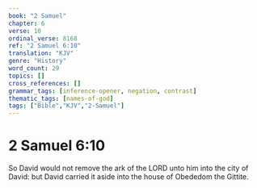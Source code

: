 ```yaml
---
book: "2 Samuel"
chapter: 6
verse: 10
ordinal_verse: 8168
ref: "2 Samuel 6:10"
translation: "KJV"
genre: "History"
word_count: 29
topics: []
cross_references: []
grammar_tags: [inference-opener, negation, contrast]
thematic_tags: [names-of-god]
tags: ["Bible","KJV","2-Samuel"]
---
```


# 2 Samuel 6:10

So David would not remove the ark of the LORD unto him into the city of David: but David carried it aside into the house of Obededom the Gittite.
